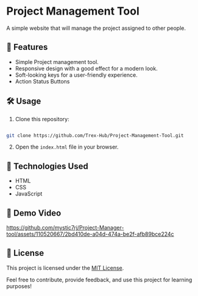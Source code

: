# Project Management Tool

A simple website that will manage the project assigned to other people.

## 🚀 Features

- Simple Project management tool.
- Responsive design with a good effect for a modern look.
- Soft-looking keys for a user-friendly experience.
- Action Status Buttons

## 🛠️ Usage

1. Clone this repository: 
```bash 

git clone https://github.com/Trex-Hub/Project-Management-Tool.git
   ```
2. Open the `index.html` file in your browser.

## 🧰 Technologies Used

- HTML
- CSS
- JavaScript

## 🎥 Demo Video



https://github.com/mystic7rj/Project-Manager-tool/assets/110520667/2bd410de-a04d-474a-be2f-afb89bce224c



## 📝 License

This project is licensed under the [MIT License](LICENSE).

Feel free to contribute, provide feedback, and use this project for learning purposes!



